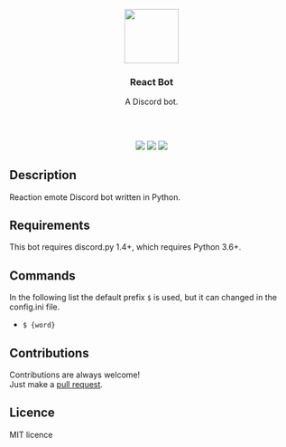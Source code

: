 <p align="center">
<img src="https://i.imgur.com/0yCFP1z.png" height="96px" width="96px"/>
<br/>
<h3 align="center">React Bot</h3>
<p align="center">A Discord bot.</p>
<h2></h2>
</p>
<br />

<p align="center">
<a href="../../issues"><img src="https://img.shields.io/github/issues/aminbeigi/React-Bot.svg?style=flat-square" /></a>
<a href="../../pulls"><img src="https://img.shields.io/github/issues-pr/aminbeigi/React-Bot.svg?style=flat-square" /></a>
<img src="https://img.shields.io/github/license/aminbeigi/React-Bot?style=flat-square">
</p>

## Description
Reaction emote Discord bot written in Python.

## Requirements
This bot requires discord.py 1.4+, which requires Python 3.6+.

## Commands
In the following list the default prefix `$` is used, but it can changed in the config.ini file.
* `$ {word}`

## Contributions
Contributions are always welcome!  
Just make a [pull request](../../pulls).

## Licence
MIT licence
